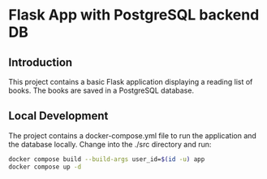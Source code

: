 # Flask App with PostgreSQL backend DB

## Introduction

This project contains a basic Flask application displaying a reading list
of books. The books are saved in a PostgreSQL database. 

## Local Development

The project contains a docker-compose.yml file to run the application and the 
database locally. Change into the ./src directory and run: 

```bash
docker compose build --build-args user_id=$(id -u) app
docker compose up -d
```


